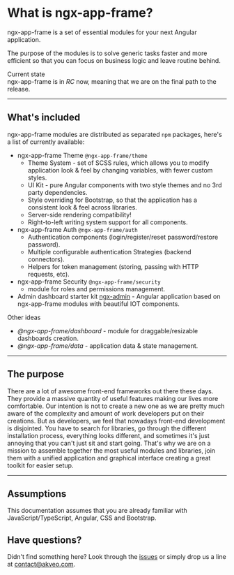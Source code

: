 # What is ngx-app-frame?

ngx-app-frame is a set of essential modules for your next Angular application.

The purpose of the modules is to solve generic tasks faster and more efficient so that you can focus on business logic and leave routine behind.

<div class="note note-info">
  <div class="note-title">Current state</div>
  <div class="note-body">
    ngx-app-frame is in <i>RC</i> now, meaning that we are on the final path to the release.
  </div>
</div>
<hr>

## What's included

ngx-app-frame modules are distributed as separated `npm` packages, here's a list of currently available:

- ngx-app-frame Theme `@ngx-app-frame/theme`
  - Theme System - set of SCSS rules, which allows you to modify application look & feel by changing variables, with fewer custom styles.
  - UI Kit - pure Angular components with two style themes and no 3rd party dependencies.
  - Style overriding for Bootstrap, so that the application has a consistent look & feel across libraries.
  - Server-side rendering compatibility!
  - Right-to-left writing system support for all components.
- ngx-app-frame Auth `@ngx-app-frame/auth`
  - Authentication components (login/register/reset password/restore password).
  - Multiple configurable authentication Strategies (backend connectors).
  - Helpers for token management (storing, passing with HTTP requests, etc).
- ngx-app-frame Security `@ngx-app-frame/security` 
  - module for roles and permissions management.
- Admin dashboard starter kit <a href="https://github.com/akveo/ngx-admin" target="_blank">ngx-admin</a> - Angular application based on ngx-app-frame modules with beautiful IOT components.

Other ideas
- *@ngx-app-frame/dashboard* - module for draggable/resizable dashboards creation.
- *@ngx-app-frame/data* - application data & state management.
<hr>

## The purpose

There are a lot of awesome front-end frameworks out there these days. 
They provide a massive quantity of useful features making our lives more comfortable. 
Our intention is not to create a new one as we are pretty much aware of the complexity and amount of work developers put on their creations. 
But as developers, we feel that nowadays front-end development is disjointed. 
You have to search for libraries, go through the different installation process, everything looks different, and sometimes it's just annoying that you can't just sit and start going. 
That's why we are on a mission to assemble together the most useful modules and libraries, join them with a unified application and graphical interface creating a great toolkit for easier setup.
<hr>

## Assumptions

This documentation assumes that you are already familiar with JavaScript/TypeScript, Angular, CSS and Bootstrap.

## Have questions?
Didn't find something here? Look through the <a href="https://github.com/akveo/ngx-app-frame/issues" target="_blank">issues</a> or simply drop us a line at <a href="mailto:contact@akveo.com">contact@akveo.com</a>.
